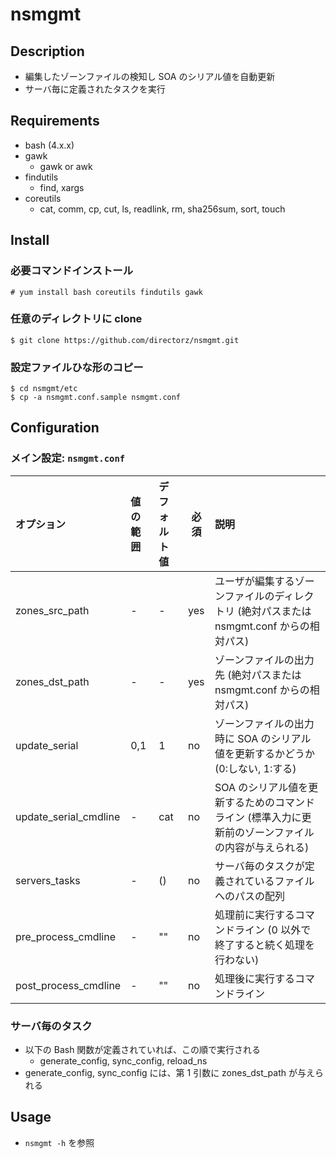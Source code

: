 nsmgmt
======

Description
-----------

- 編集したゾーンファイルの検知し SOA のシリアル値を自動更新
- サーバ毎に定義されたタスクを実行

Requirements
------------

- bash (4.x.x)
- gawk
  - gawk or awk
- findutils
  - find, xargs
- coreutils
  - cat, comm, cp, cut, ls, readlink, rm, sha256sum, sort, touch

Install
-------

### 必要コマンドインストール

```
# yum install bash coreutils findutils gawk
```

### 任意のディレクトリに clone

```
$ git clone https://github.com/directorz/nsmgmt.git
```

### 設定ファイルひな形のコピー

```
$ cd nsmgmt/etc
$ cp -a nsmgmt.conf.sample nsmgmt.conf
```

Configuration
-------------

### メイン設定: `nsmgmt.conf`

オプション | 値の範囲 | デフォルト値 | 必須 | 説明
:----------|:---------|:-------------|------|:----
zones_src_path | - | - | yes | ユーザが編集するゾーンファイルのディレクトリ (絶対パスまたは nsmgmt.conf からの相対パス)
zones_dst_path | - | - | yes | ゾーンファイルの出力先 (絶対パスまたは nsmgmt.conf からの相対パス)
update_serial | 0,1 | 1 | no | ゾーンファイルの出力時に SOA のシリアル値を更新するかどうか (0:しない, 1:する)
update_serial_cmdline | - | cat | no | SOA のシリアル値を更新するためのコマンドライン (標準入力に更新前のゾーンファイルの内容が与えられる)
servers_tasks | - | () | no | サーバ毎のタスクが定義されているファイルへのパスの配列
pre_process_cmdline | - | "" | no | 処理前に実行するコマンドライン (0 以外で終了すると続く処理を行わない)
post_process_cmdline | - | "" | no | 処理後に実行するコマンドライン

### サーバ毎のタスク

- 以下の Bash 関数が定義されていれば、この順で実行される
  - generate_config, sync_config, reload_ns
- generate_config, sync_config には、第 1 引数に zones_dst_path が与えられる

Usage
-----

- `nsmgmt -h` を参照
